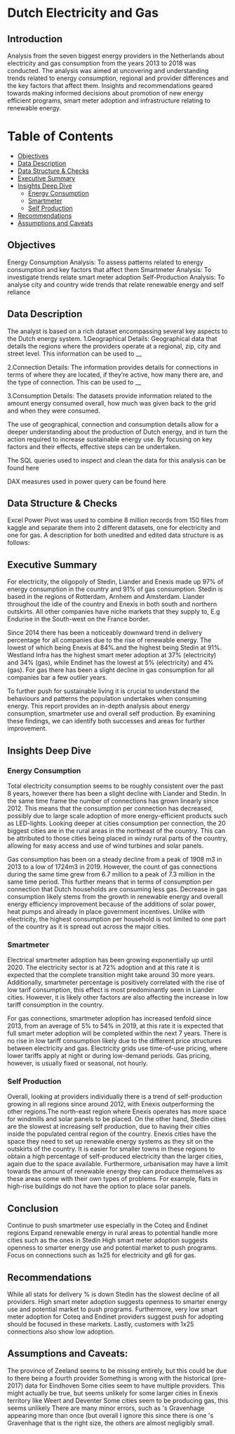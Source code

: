 # Dutch Electricity and Gas

## Introduction
Analysis from the seven biggest energy providers in the Netherlands about electricity and gas consumption from the years 2013 to 2018 was conducted. The analysis was aimed at uncovering and understanding trends related to energy consumption, regional and provider differences and the key factors that affect them. Insights and recommendations geared towards making informed decisions about promotion of new energy efficient programs, smart meter adoption and infrastructure relating to renewable energy.

# Table of Contents

- [Objectives](#Objectives)
- [Data Description](#Data_Description)
- [Data Structure & Checks](#Data_Structure_&_Checks)
- [Executive Summary](#Executive_Summary)
- [Insights Deep Dive](#Insights_Deep_Dive)
  - [Energy Consumption](#Energy_Consumption)
  - [Smartmeter](#Smartmeter)
  - [Self Production](#Self_Production)
- [Recommendations](#Recommendations)
- [Assumptions and Caveats](#Assumptions_and_Caveats)

## Objectives
Energy Consumption Analysis: To assess patterns related to energy consumption and key factors that affect them
Smartmeter Analysis:  To investigate trends relate smart meter adoption
Self-Production Analysis: To analyse city and country wide trends that relate renewable energy and self reliance

## Data Description
The analyst is based on a rich dataset encompassing several key aspects to the Dutch energy system.
1.Geographical Details: Geographical data that details the regions where the providers operate at a regional, zip, city and street level. This information can be used to __

2.Connection Details: The information provides details for connections in terms of where they are located, if they’re active, how many there are, and the type of connection. This can be used to __

3.Consumption Details: The datasets provide information related to the amount energy consumed overall, how much was given back to the grid and when they were consumed.

The use of geographical, connection and consumption details allow for a deeper understanding about the production of Dutch energy, and in turn the action required to increase sustainable energy use. By focusing on key factors and their effects, effective steps can be undertaken. 

The SQL queries used to inspect and clean the data for this analysis can be found here

DAX measures used in power query can be found here

## Data Structure & Checks
Excel Power Pivot was used to combine 8 million records from 150 files from kaggle and separate them into 2 different datasets, one for electricity and one for gas. A description for both unedited and edited data structure is as follows:

## Executive Summary

For electricity, the oligopoly of Stedin, Liander and Enexis made up 97% of energy consumption in the country and 91% of gas consumption. Stedin is based in the regions of Rotterdam, Arnhem and Amsterdam. Liander throughout the idle of the country and Enexis in both south and northern outskirts. All other companies have niche markets that they supply to, E.g Endurise in the South-west on the France border.

Since 2014 there has been a noticeably downward trend in delivery percentage for all companies due to the rise of renewable energy. The lowest of which being Enexis at 84%.and the highest being Stedin at 91%. Westland Infra has the highest smart meter adoption at 37% (electricity) and 34% (gas), while Endinet has the lowest at 5% (electricity)  and 4% (gas). For gas there has been a slight decline in gas consumption for all companies bar a few outlier years.

To further push for sustainable living it is crucial to understand the behaviours and patterns the population undertakes when consuming energy. This report provides an in-depth analysis about energy consumption, smartmeter use and overall self production. By examining these findings, we can identify both successes and areas for further improvement.

## Insights Deep Dive
### Energy Consumption

Total electricity consumption seems to be roughly consistent over the past 8 years, however there has been a slight decline with Liander and Stedin. In the same time frame the number of connections has grown linearly since 2012. This means that the consumption per connection has decreased, possibly due to large scale adoption of more energy-efficient products such as LED-lights. Looking deeper at cities consumption per connection, the 20 biggest cities are in the rural areas in the northeast of the country. This can be attributed to those cities being placed in windy rural parts of the country, allowing for easy access and use of wind turbines and solar panels.

Gas consumption has been on a steady decline from a peak of 1908 m3 in 2013 to a low of 1724m3 in 2019. However, the count of gas connections during the same time grew from 6.7 million to a peak of 7.3 million in the same time period. This further means that in terms of consumption per connection that Dutch households are consuming less gas. Decrease in gas consumption likely stems from the growth in renewable energy and overall energy efficiency improvement because of the additions of solar power, heat pumps and already in place government incentives. Unlike with electricity, the highest consumption per household is not limited to one part of the country as it is spread out across the major cities.

### Smartmeter
Electrical smartmeter adoption has been growing exponentially up until 2020. The electricity sector is at 72% adoption and at this rate it is expected that the complete transition might take around 30 more years. Additionally, smartmeter percentage is positively correlated with the rise of low tarif consumption, this effect is most predominantly seen in Liander cities. However, it is likely other factors are also affecting the increase in low tariff consumption in the country.

For gas connections, smartmeter adoption has increased tenfold since 2013, from an average of 5% to 54% in 2019, at this rate it is expected that full smart meter adoption will be completed within the next 7 years. There is no rise in low tariff consumption likely due to the different price structures between electricity and gas. Electricity grids use time-of-use pricing, where lower tariffs apply at night or during low-demand periods. Gas pricing, however, is usually fixed or seasonal, not hourly.

### Self Production
Overall, looking at providers individually there is a trend of self-production growing in all regions since around 2012, with Enexis outperforming the other regions.The north-east region where Enexis operates has more space for windmills and solar panels to be placed. On the other hand, Stedin cities are the slowest at increasing self production, due to having their cities inside the populated central region of the country. Enexis cities have the space they need to set up renewable energy systems as they sit on the outskirts of the country. It is easier for smaller towns in these regions to obtain a high percentage of self-produced electricity than the larger cities, again due to the space available. Furthermore, urbanisation may have a limit towards the amount of renewable energy they can produce themselves as these areas come with their own types of problems. For example, flats in high-rise buildings do not have the option to place solar panels.

## Conclusion
Continue to push smartmeter use especially in the Coteq and Endinet regions
Expand renewable energy in rural areas to potential handle more cities such as the ones in Stedin
High smart meter adoption suggests openness to smarter energy use and potential market to push programs. Focus on connections such as 1x25 for electricity and g6 for gas.

## Recommendations
While all stats for delivery % is down Stedin has the slowest decline of all providers. High smart meter adoption suggests openness to smarter energy use and potential market to push programs. Furthermore, very low smart meter adoption for Coteq and Endinet providers suggest push for adopting should be focused in these markets. 
Lastly, customers with 1x25 connections also show low adoption.

## Assumptions and Caveats:
The province of Zeeland seems to be missing entirely, but this could be due to there being a fourth provider
Something is wrong with the historical (pre-2017) data for Eindhoven
Some cities seem to have multiple providers. This might actually be true, but seems unlikely for some larger cities in Enexis territory like Weert and Deventer
Some cities seem to be producing gas, this seems unlikely
There are many minor errors, such as 's Gravenhage appearing more than once (but overall I ignore this since there is one 's Gravenhage that is the right size, the others are almost negligibly small.
